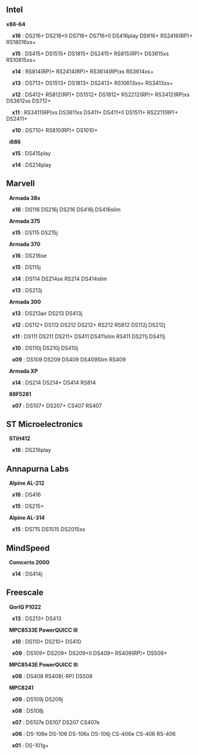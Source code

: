 ## Intel 

__x86-64__

&nbsp;&nbsp;&nbsp;&nbsp;__x16__ : DS216+ DS216+II DS716+ DS716+II DS416play DS916+ RS2416(RP)+ RS18016xs+

&nbsp;&nbsp;&nbsp;&nbsp;__x15__ : DS415+ DS1515+ DS1815+ DS2415+ RS815(RP)+ DS3615xs RS10815xs+

&nbsp;&nbsp;&nbsp;&nbsp;__x14__ : RS814(RP)+ RS2414(RP)+ RS3614(RP)xs RS3614xs+

&nbsp;&nbsp;&nbsp;&nbsp;__x13__ : DS713+ DS1513+ DS1813+ DS2413+ RS10613xs+ RS3413xs+

&nbsp;&nbsp;&nbsp;&nbsp;__x12__ : DS412+ RS812(RP)+ DS1512+ DS1812+ RS2212(RP)+ RS3412(RP)xs DS3612xs DS712+

&nbsp;&nbsp;&nbsp;&nbsp;__x11__ : RS3411(RP)xs DS3611xs DS411+ DS411+II DS1511+ RS2211(RP)+ DS2411+

&nbsp;&nbsp;&nbsp;&nbsp;__x10__ : DS710+ RS810(RP)+ DS1010+

&nbsp;&nbsp;__i686__

&nbsp;&nbsp;&nbsp;&nbsp;__x15__ : DS415play

&nbsp;&nbsp;&nbsp;&nbsp;__x14__ : DS214play

## Marvell

&nbsp;&nbsp;__Armada 38x__

&nbsp;&nbsp;&nbsp;&nbsp;__x16__ : DS116 DS216j DS216 DS416j DS416slim

&nbsp;&nbsp;__Armada 375__

&nbsp;&nbsp;&nbsp;&nbsp;__x15__ : DS115 DS215j

&nbsp;&nbsp;__Armada 370__

&nbsp;&nbsp;&nbsp;&nbsp;__x16__ : DS216se 

&nbsp;&nbsp;&nbsp;&nbsp;__x15__ : DS115j 

&nbsp;&nbsp;&nbsp;&nbsp;__x14__ : DS114 DS214se RS214 DS414slim

&nbsp;&nbsp;&nbsp;&nbsp;__x13__ : DS213j

&nbsp;&nbsp;__Armada 300__

&nbsp;&nbsp;&nbsp;&nbsp;__x13__ : DS213air DS213 DS413j

&nbsp;&nbsp;&nbsp;&nbsp;__x12__ : DS112+ DS112 DS212 DS212+ RS212 RS812 DS112j DS212j

&nbsp;&nbsp;&nbsp;&nbsp;__x11__ : DS111 DS211 DS211+ DS411 DS411slim RS411 DS211j DS411j

&nbsp;&nbsp;&nbsp;&nbsp;__x10__ : DS110j DS210j DS410j

&nbsp;&nbsp;&nbsp;&nbsp;__x09__ : DS109 DS209 DS409 DS409Slim RS409

&nbsp;&nbsp;__Armada XP__

&nbsp;&nbsp;&nbsp;&nbsp;__x14__ : DS214 DS214+ DS414 RS814

&nbsp;&nbsp;__88F5281__

&nbsp;&nbsp;&nbsp;&nbsp;__x07__ : DS107+ DS207+ CS407 RS407

## ST Microelectronics

&nbsp;&nbsp;__STiH412__

&nbsp;&nbsp;&nbsp;&nbsp;__x16__ : DS216play 

## Annapurna Labs

&nbsp;&nbsp;__Alpine AL-212__

&nbsp;&nbsp;&nbsp;&nbsp;__x16__ : DS416

&nbsp;&nbsp;&nbsp;&nbsp;__x15__ : DS215+

&nbsp;&nbsp;__Alpine AL-314__

&nbsp;&nbsp;&nbsp;&nbsp;__x15__ : DS715 DS1515 DS2015xs

## MindSpeed 

&nbsp;&nbsp;__Comcerto 2000__

&nbsp;&nbsp;&nbsp;&nbsp;__x14__ : DS414j

## Freescale

&nbsp;&nbsp;__QorIQ P1022__

&nbsp;&nbsp;&nbsp;&nbsp;__x13__ : DS213+ DS413

&nbsp;&nbsp;__MPC8533E PowerQUICC III__

&nbsp;&nbsp;&nbsp;&nbsp;__x10__ : DS110+ DS210+ DS410

&nbsp;&nbsp;&nbsp;&nbsp;__x09__ : DS109+ DS209+ DS209+II DS409+ RS409(RP)+ DS509+

&nbsp;&nbsp;__MPC8543E PowerQUICC III__

&nbsp;&nbsp;&nbsp;&nbsp;__x08__ : DS408 RS408(-RP) DS508

&nbsp;&nbsp;__MPC8241__

&nbsp;&nbsp;&nbsp;&nbsp;__x09__ : DS109j DS209j

&nbsp;&nbsp;&nbsp;&nbsp;__x08__ : DS108j

&nbsp;&nbsp;&nbsp;&nbsp;__x07__ : DS107e DS107 DS207 CS407e

&nbsp;&nbsp;&nbsp;&nbsp;__x06__ : DS-106e DS-106 DS-106x DS-106j CS-406e CS-406 RS-406

&nbsp;&nbsp;&nbsp;&nbsp;__x01__ : DS-101g+





